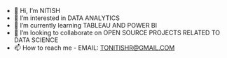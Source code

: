 - 👋 Hi, I’m NITISH
- 👀 I’m interested in DATA ANALYTICS
- 🌱 I’m currently learning TABLEAU AND POWER BI
- 💞️ I’m looking to collaborate on OPEN SOURCE PROJECTS RELATED TO DATA SCIENCE
- 📫 How to reach me - EMAIL: TONITISHR@GMAIL.COM

<!---
deed-pooL/deed-pooL is a ✨ special ✨ repository because its `README.md` (this file) appears on your GitHub profile.
You can click the Preview link to take a look at your changes.
--->
